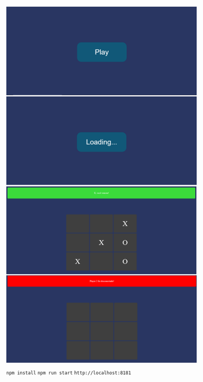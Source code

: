 ![play](./imgs/play.png)
![loading](./imgs/loading.png)
![win](./imgs/win.png)
![desconectado](./imgs/desconectado.png)

```npm install```
```npm run start```
```http://localhost:8181```